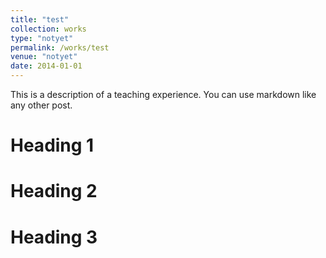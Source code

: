 ```yaml
---
title: "test"
collection: works
type: "notyet"
permalink: /works/test
venue: "notyet"
date: 2014-01-01
---
```


This is a description of a teaching experience. You can use markdown like any other post.

Heading 1
======

Heading 2
======

Heading 3
======
